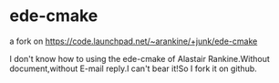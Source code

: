 ede-cmake
=========

a fork on https://code.launchpad.net/~arankine/+junk/ede-cmake

I don't know how to using the ede-cmake of Alastair Rankine.Without document,without E-mail reply.I can't bear it!So I fork it on github.

